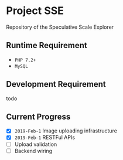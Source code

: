 # Project SSE

Repository of the Speculative Scale Explorer

## Runtime Requirement

 - `PHP 7.2+`
 - `MySQL`
 
 ## Development Requirement
 
 todo
 
 ## Current Progress 
 
  - [x] `2019-Feb-1` Image uploading infrastructure
  - [x] `2019-Feb-1` RESTFul APIs 
  - [ ] Upload validation
  - [ ] Backend wiring
